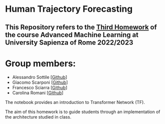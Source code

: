 # Human Trajectory Forecasting
This Repository refers to the [Third Homework](https://github.com/FraLuca/TF4AML) of the course Advanced Machine Learning at University Sapienza of Rome 2022/2023
---

# Group members:
* Alessandro Sottile [[Github](https://github.com/Sottix99)]
* Giacomo Scarponi [[Github]()]
* Francesco Sciarra [[Github](https://github.com/Sottix99)]
* Carolina Romani [[Github](https://github.com/Sottix99)]

The notebook provides an introduction to Transformer Network (TF).

The aim of this homework is to guide students through an implementation of the architecture studied in class.
